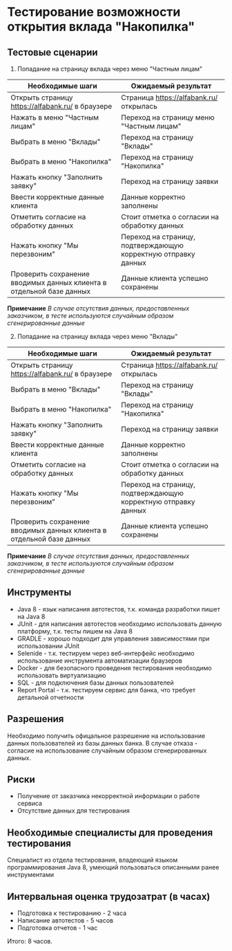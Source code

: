 # Тестирование возможности открытия вклада "Накопилка"

## Тестовые сценарии

1. Попадание на страницу вклада через меню "Частным лицам"

Необходимые шаги | Ожидаемый результат | 
-----------------|---------------------|
Открыть страницу https://alfabank.ru/ в браузере | Страница https://alfabank.ru/ открылась | 
Нажать в меню "Частным лицам" | Переход на страницу меню "Частным лицам" 
Выбрать в меню "Вклады" | Переход на страницу "Вклады"
Выбрать в меню "Накопилка" | Переход на страницу "Накопилка"
Нажать кнопку "Заполнить заявку" | Переход на страницу заявки 
Ввести корректные данные клиента | Данные корректно заполнены
Отметить согласие на обработку данных | Стоит отметка о согласии на обработку данных
Нажать кнопку "Мы перезвоним" |  Переход на страницу, подтверждающую корректную отправку данных
Проверить сохранение вводимых данных клиента в отдельной базе данных | Данные клиента успешно сохранены

**Примечание** *В случае отсутствия данных, предоставленных заказчиком, в тесте используются случайным образом сгенерированные данные* 

2. Попадание на страницу вклада через меню "Вклады"

Необходимые шаги | Ожидаемый результат | 
-----------------|---------------------|
Открыть страницу https://alfabank.ru/ в браузере | Страница https://alfabank.ru/ открылась | 
Выбрать в меню "Вклады" | Переход на страницу "Вклады"
Выбрать в меню "Накопилка" | Переход на страницу "Накопилка"
Нажать кнопку "Заполнить заявку" | Переход на страницу заявки 
Ввести корректные данные клиента | Данные корректно заполнены
Отметить согласие на обработку данных | Стоит отметка о согласии на обработку данных
Нажать кнопку "Мы перезвоним" |  Переход на страницу, подтверждающую корректную отправку данных
Проверить сохранение вводимых данных клиента в отдельной базе данных | Данные клиента успешно сохранены

**Примечание** *В случае отсутствия данных, предоставленных заказчиком, в тесте используются случайным образом сгенерированные данные* 

## Инструменты

- Java 8  - язык написания автотестов, т.к. команда разработки пишет на Java 8
- JUnit - для написания автотестов необходимо использовать данную платформу, т.к. тесты пишем на Java 8
- GRADLE - хорошо подходит для управления зависимостями при использовании JUnit
- Selenide - т.к. тестируем через веб-интерфейс необходимо использование инструмента автоматизации браузеров
- Docker - для безопасного проведения тестирования необходимо использовать виртуализацию
- SQL - для подключения базы данных пользователей
- Report Portal - т.к. тестируем сервис для банка, что требует детальной отчетности

## Разрешения

Необходимо получить офицальное разрешение на использование данных пользователей из базы данных банка. 
В случае отказа - согласие на использование случайным образом сгенерированных данных.

## Риски

- Получение от заказчика некорректной информации о работе сервиса
- Отсутствие данных для тестирования

## Необходимые специалисты для проведения тестирования

Специалист из отдела тестирования, владеющий языком программирования Java 8, умеющий пользоваться описанными ранее инструментами

## Интервальная оценка трудозатрат (в часах)

- Подготовка к тестированию - 2 часа
- Написание автотестов - 5 часов
- Подготовка отчетов - 1 час

Итого: 8 часов.












